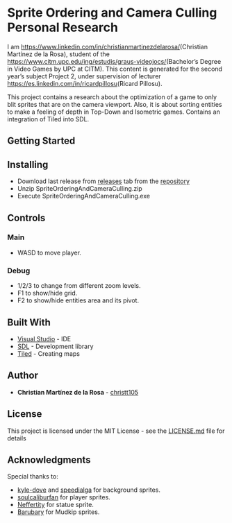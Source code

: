 # Sprite Ordering and Camera Culling Personal Research

I am <https://www.linkedin.com/in/christianmartinezdelarosa/>(Christian Martínez de la Rosa), student of the
<https://www.citm.upc.edu/ing/estudis/graus-videojocs/>(Bachelor’s Degree in
Video Games by UPC at CITM). This content is generated for the second year’s
subject Project 2, under supervision of lecturer
<https://es.linkedin.com/in/ricardpillosu>(Ricard Pillosu).

This project contains a research about the optimization of a game to only blit sprites that are on the camera viewport. Also, it is about sorting entities to make a feeling of depth in Top-Down and Isometric games. Contains an integration of Tiled into SDL.

## Getting Started

## Installing

+ Download last release from [releases](https://github.com/christt105/Sprite_Ordering_and_Camera_Culling_Personal_Research/releases) tab from the [repository](https://github.com/christt105/Sprite_Ordering_and_Camera_Culling_Personal_Research)
+ Unzip SpriteOrderingAndCameraCulling.zip
+ Execute SpriteOrderingAndCameraCulling.exe

## Controls

### Main

+ WASD to move player.

### Debug

+ 1/2/3 to change from different zoom levels.
+ F1 to show/hide grid.
+ F2 to show/hide entities area and its pivot.

## Built With

* [Visual Studio](https://visualstudio.microsoft.com/) - IDE
* [SDL](https://www.libsdl.org/license.php) - Development library
* [Tiled](https://www.mapeditor.org/) - Creating maps

## Author

* **Christian Martínez de la Rosa** - [christt105](https://github.com/christt105)

## License

This project is licensed under the MIT License - see the [LICENSE.md](https://github.com/christt105/Sprite_Ordering_and_Camera_Culling_Personal_Research/blob/master/LICENSE) file for details

## Acknowledgments

Special thanks to: 
+ [kyle-dove](https://www.deviantart.com/kyle-dove) and [speedialga](https://www.deviantart.com/speedialga) for background sprites.
+ [soulcaliburfan](https://www.spriters-resource.com/submitter/soulcaliburfan/) for player sprites.
+ [Neffertity](https://www.deviantart.com/neffertity/art/Pokemon-SS-Custom-Statues-287471172) for statue sprite.
+ [Barubary](https://www.spriters-resource.com/ds_dsi/pokemonblack2white2/sheet/48050/) for Mudkip sprites.
